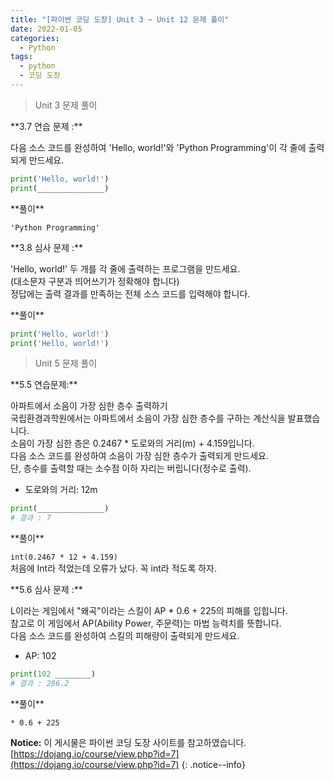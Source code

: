 ```yaml
---
title: "[파이썬 코딩 도장] Unit 3 ~ Unit 12 문제 풀이"
date: 2022-01-05
categories:
  - Python
tags:
  - python
  - 코딩 도장
---
```


> Unit 3 문제 풀이

<div class="notice--success" markdown="1">
**3.7 연습 문제 :** 

다음 소스 코드를 완성하여 'Hello, world!'와 'Python Programming'이 각 줄에 출력되게 만드세요. 

```python
print('Hello, world!')
print(_______________)
```
</div>

<div class="notice" markdown="1">
**풀이** 

`'Python Programming'`
</div>

<div class="notice--success" markdown="1">
**3.8 심사 문제 :** 

'Hello, world!' 두 개를 각 줄에 출력하는 프로그램을 만드세요.<br>
(대소문자 구분과 띄어쓰기가 정확해야 합니다)<br>
정답에는 출력 결과를 만족하는 전체 소스 코드를 입력해야 합니다.
</div>

<div class="notice" markdown="1">
**풀이** 

```python
print('Hello, world!')
print('Hello, world!')
```
</div>

> Unit 5 문제 풀이

<div class="notice--danger" markdown="1">
**5.5 연습문제:** 

아파트에서 소음이 가장 심한 층수 출력하기<br>
국립환경과학원에서는 아파트에서 소음이 가장 심한 층수를 구하는 계산식을 발표했습니다.<br>
소음이 가장 심한 층은 0.2467 * 도로와의 거리(m) + 4.159입니다.<br>
다음 소스 코드를 완성하여 소음이 가장 심한 층수가 출력되게 만드세요.<br>
단, 층수를 출력할 때는 소수점 이하 자리는 버립니다(정수로 출력).<br>
- 도로와의 거리: 12m

```python
print(_______________)
# 결과 : 7
```
</div>

<div class="notice" markdown="1">
**풀이** 

`int(0.2467 * 12 + 4.159)`<br>
처음에 Int라 적었는데 오류가 났다. 꼭 int라 적도록 하자.
</div>

<div class="notice--success" markdown="1">
**5.6 심사 문제 :** 

L이라는 게임에서 "왜곡"이라는 스킬이 AP * 0.6 + 225의 피해를 입힙니다.<br>
참고로 이 게임에서 AP(Ability Power, 주문력)는 마법 능력치를 뜻합니다.<br>
다음 소스 코드를 완성하여 스킬의 피해량이 출력되게 만드세요.<br>
- AP: 102

```python
print(102 ________)
# 결과 : 286.2
```
</div>

<div class="notice" markdown="1">
**풀이** 

`* 0.6 + 225`
</div>



**Notice:** 이 게시물은 파이썬 코딩 도장 사이트를 참고하였습니다.
[https://dojang.io/course/view.php?id=7](https://dojang.io/course/view.php?id=7)
{: .notice--info}
